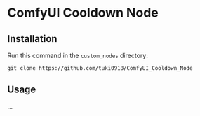 # ComfyUI Cooldown Node

## Installation

Run this command in the `custom_nodes` directory:

```
git clone https://github.com/tuki0918/ComfyUI_Cooldown_Node
```

## Usage

...
